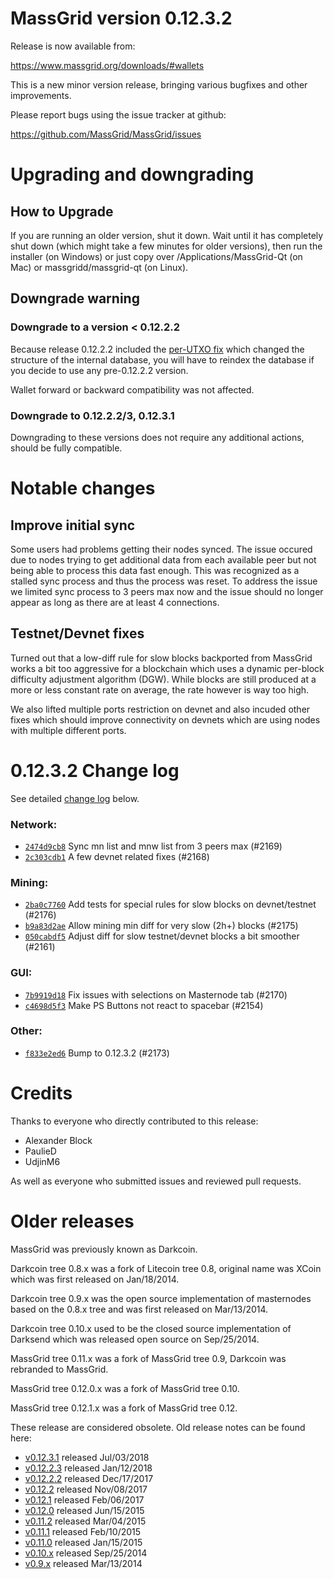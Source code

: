 MassGrid version 0.12.3.2
==========================

Release is now available from:

  <https://www.massgrid.org/downloads/#wallets>

This is a new minor version release, bringing various bugfixes and other
improvements.

Please report bugs using the issue tracker at github:

  <https://github.com/MassGrid/MassGrid/issues>


Upgrading and downgrading
=========================

How to Upgrade
--------------

If you are running an older version, shut it down. Wait until it has completely
shut down (which might take a few minutes for older versions), then run the
installer (on Windows) or just copy over /Applications/MassGrid-Qt (on Mac) or
massgridd/massgrid-qt (on Linux).

Downgrade warning
-----------------

### Downgrade to a version < 0.12.2.2

Because release 0.12.2.2 included the [per-UTXO fix](release-notes/massgrid/release-notes-0.12.2.2.md#per-utxo-fix)
which changed the structure of the internal database, you will have to reindex
the database if you decide to use any pre-0.12.2.2 version.

Wallet forward or backward compatibility was not affected.

### Downgrade to 0.12.2.2/3, 0.12.3.1

Downgrading to these versions does not require any additional actions, should be
fully compatible.


Notable changes
===============

Improve initial sync
--------------------

Some users had problems getting their nodes synced. The issue occured due to nodes trying to
get additional data from each available peer but not being able to process this data fast enough.
This was recognized as a stalled sync process and thus the process was reset. To address the issue
we limited sync process to 3 peers max now and the issue should no longer appear as long as there
are at least 4 connections.

Testnet/Devnet fixes
--------------------

Turned out that a low-diff rule for slow blocks backported from MassGrid works a bit too aggressive for
a blockchain which uses a dynamic per-block difficulty adjustment algorithm (DGW). While blocks are still
produced at a more or less constant rate on average, the rate however is way too high.

We also lifted multiple ports restriction on devnet and also incuded other fixes which should improve
connectivity on devnets which are using nodes with multiple different ports.


0.12.3.2 Change log
===================

See detailed [change log](https://github.com/MassGrid/MassGrid/compare/v0.12.3.1...massgrid:v0.12.3.2) below.

### Network:
- [`2474d9cb8`](https://github.com/MassGrid/MassGrid/commit/2474d9cb8) Sync mn list and mnw list from 3 peers max (#2169)
- [`2c303cdb1`](https://github.com/MassGrid/MassGrid/commit/2c303cdb1) A few devnet related fixes (#2168)

### Mining:
- [`2ba0c7760`](https://github.com/MassGrid/MassGrid/commit/2ba0c7760) Add tests for special rules for slow blocks on devnet/testnet (#2176)
- [`b9a83d2ae`](https://github.com/MassGrid/MassGrid/commit/b9a83d2ae) Allow mining min diff for very slow (2h+) blocks (#2175)
- [`050cabdf5`](https://github.com/MassGrid/MassGrid/commit/050cabdf5) Adjust diff for slow testnet/devnet blocks a bit smoother (#2161)

### GUI:
- [`7b9919d18`](https://github.com/MassGrid/MassGrid/commit/7b9919d18) Fix issues with selections on Masternode tab (#2170)
- [`c4698d5f3`](https://github.com/MassGrid/MassGrid/commit/c4698d5f3) Make PS Buttons not react to spacebar (#2154)

### Other:
- [`f833e2ed6`](https://github.com/MassGrid/MassGrid/commit/f833e2ed6) Bump to 0.12.3.2 (#2173)


Credits
=======

Thanks to everyone who directly contributed to this release:

- Alexander Block
- PaulieD
- UdjinM6

As well as everyone who submitted issues and reviewed pull requests.


Older releases
==============

MassGrid was previously known as Darkcoin.

Darkcoin tree 0.8.x was a fork of Litecoin tree 0.8, original name was XCoin
which was first released on Jan/18/2014.

Darkcoin tree 0.9.x was the open source implementation of masternodes based on
the 0.8.x tree and was first released on Mar/13/2014.

Darkcoin tree 0.10.x used to be the closed source implementation of Darksend
which was released open source on Sep/25/2014.

MassGrid tree 0.11.x was a fork of MassGrid tree 0.9,
Darkcoin was rebranded to MassGrid.

MassGrid tree 0.12.0.x was a fork of MassGrid tree 0.10.

MassGrid tree 0.12.1.x was a fork of MassGrid tree 0.12.

These release are considered obsolete. Old release notes can be found here:

- [v0.12.3.1](https://github.com/MassGrid/MassGrid/blob/master/doc/release-notes/massgrid/release-notes-0.12.3.1.md) released Jul/03/2018
- [v0.12.2.3](https://github.com/MassGrid/MassGrid/blob/master/doc/release-notes/massgrid/release-notes-0.12.2.3.md) released Jan/12/2018
- [v0.12.2.2](https://github.com/MassGrid/MassGrid/blob/master/doc/release-notes/massgrid/release-notes-0.12.2.2.md) released Dec/17/2017
- [v0.12.2](https://github.com/MassGrid/MassGrid/blob/master/doc/release-notes/massgrid/release-notes-0.12.2.md) released Nov/08/2017
- [v0.12.1](https://github.com/MassGrid/MassGrid/blob/master/doc/release-notes/massgrid/release-notes-0.12.1.md) released Feb/06/2017
- [v0.12.0](https://github.com/MassGrid/MassGrid/blob/master/doc/release-notes/massgrid/release-notes-0.12.0.md) released Jun/15/2015
- [v0.11.2](https://github.com/MassGrid/MassGrid/blob/master/doc/release-notes/massgrid/release-notes-0.11.2.md) released Mar/04/2015
- [v0.11.1](https://github.com/MassGrid/MassGrid/blob/master/doc/release-notes/massgrid/release-notes-0.11.1.md) released Feb/10/2015
- [v0.11.0](https://github.com/MassGrid/MassGrid/blob/master/doc/release-notes/massgrid/release-notes-0.11.0.md) released Jan/15/2015
- [v0.10.x](https://github.com/MassGrid/MassGrid/blob/master/doc/release-notes/massgrid/release-notes-0.10.0.md) released Sep/25/2014
- [v0.9.x](https://github.com/MassGrid/MassGrid/blob/master/doc/release-notes/massgrid/release-notes-0.9.0.md) released Mar/13/2014

